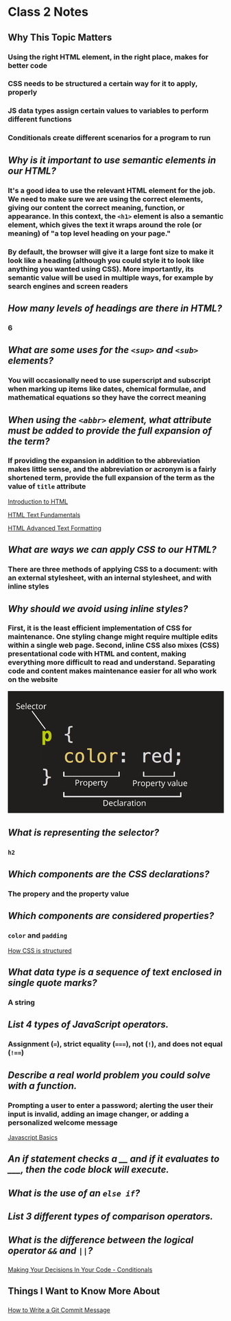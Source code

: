 # Class 2 Notes

## Why This Topic Matters

### Using the right HTML element, in the right place, makes for better code

### CSS needs to be structured a certain way for it to apply, properly

### JS data types assign certain values to variables to perform different functions

### Conditionals create different scenarios for a program to run

## *Why is it important to use semantic elements in our HTML?*

### It's a good idea to use the relevant HTML element for the job. We need to make sure we are using the correct elements, giving our content the correct meaning, function, or appearance. In this context, the `<h1>` element is also a semantic element, which gives the text it wraps around the role (or meaning) of "a top level heading on your page."

### By default, the browser will give it a large font size to make it look like a heading (although you could style it to look like anything you wanted using CSS). More importantly, its semantic value will be used in multiple ways, for example by search engines and screen readers

## *How many levels of headings are there in HTML?*

### 6

## *What are some uses for the `<sup>` and `<sub>` elements?*

### You will occasionally need to use superscript and subscript when marking up items like dates, chemical formulae, and mathematical equations so they have the correct meaning

## *When using the `<abbr>` element, what attribute must be added to provide the full expansion of the term?*

### If providing the expansion in addition to the abbreviation makes little sense, and the abbreviation or acronym is a fairly shortened term, provide the full expansion of the term as the value of `title` attribute

[Introduction to HTML](https://developer.mozilla.org/en-US/docs/Learn/HTML/Introduction_to_HTML)

[HTML Text Fundamentals](https://developer.mozilla.org/en-US/docs/Learn/HTML/Introduction_to_HTML/HTML_text_fundamentals)

[HTML Advanced Text Formatting](https://developer.mozilla.org/en-US/docs/Learn/HTML/Introduction_to_HTML/Advanced_text_formatting)

## *What are ways we can apply CSS to our HTML?*

### There are three methods of applying CSS to a document: with an external stylesheet, with an internal stylesheet, and with inline styles

## *Why should we avoid using inline styles?*

### First, it is the least efficient implementation of CSS for maintenance. One styling change might require multiple edits within a single web page. Second, inline CSS also mixes (CSS) presentational code with HTML and content, making everything more difficult to read and understand. Separating code and content makes maintenance easier for all who work on the website

![Anatomy of a CSS ruleset by Mozilla](/images/anatomy_of_a_css_ruleset.png)

## *What is representing the selector?*

### `h2`

## *Which components are the CSS declarations?*

### The propery and the property value

## *Which components are considered properties?*

### `color` and `padding`

[How CSS is structured](https://developer.mozilla.org/en-US/docs/Learn/CSS/First_steps/How_CSS_is_structured)

## *What data type is a sequence of text enclosed in single quote marks?*

### A string

## *List 4 types of JavaScript operators.*

### Assignment (`=`), strict equality (`===`), not (`!`), and does not equal (`!==`)

## *Describe a real world problem you could solve with a function.*

### Prompting a user to enter a password; alerting the user their input is invalid, adding an image changer, or adding a personalized welcome message

[Javascript Basics](https://developer.mozilla.org/en-US/docs/Learn/Getting_started_with_the_web/JavaScript_basics#comments)

## *An if statement checks a __ and if it evaluates to ___, then the code block will execute.*

### 

## *What is the use of an `else if`?*

###

## *List 3 different types of comparison operators.*

###

## *What is the difference between the logical operator `&&` and `||`?*

###

[Making Your Decisions In Your Code - Conditionals](https://developer.mozilla.org/en-US/docs/Learn/JavaScript/Building_blocks/conditionals)

## Things I Want to Know More About

###

[How to Write a Git Commit Message](https://cbea.ms/git-commit/)
